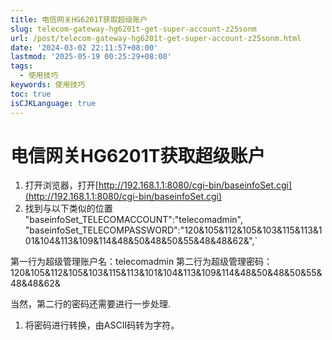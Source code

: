 ```yaml
---
title: 电信网关HG6201T获取超级账户
slug: telecom-gateway-hg6201t-get-super-account-z25sonm
url: /post/telecom-gateway-hg6201t-get-super-account-z25sonm.html
date: '2024-03-02 22:11:57+08:00'
lastmod: '2025-05-19 00:25:29+08:00'
tags:
  - 使用技巧
keywords: 使用技巧
toc: true
isCJKLanguage: true
---
```




# 电信网关HG6201T获取超级账户

1. 打开浏览器，打开[http://192.168.1.1:8080/cgi-bin/baseinfoSet.cgi](http://192.168.1.1:8080/cgi-bin/baseinfoSet.cgi)
2. 找到与以下类似的位置 "baseinfoSet\_TELECOMACCOUNT":"telecomadmin", "baseinfoSet\_TELECOMPASSWORD":"120&105&112&105&103&115&113&101&104&113&109&114&48&50&48&50&55&48&48&62&",\`

第一行为超级管理账户名：telecomadmin 第二行为超级管理密码：120&105&112&105&103&115&113&101&104&113&109&114&48&50&48&50&55&48&48&62&

当然，第二行的密码还需要进行一步处理.

1. 将密码进行转换，由ASCII码转为字符。
